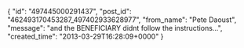  {
   "id": "497445000291437",
   "post_id": "462493170453287_497402933628977",
   "from_name": "Pete Daoust",
   "message": "and the BENEFICIARY didnt follow the instructions...",
   "created_time": "2013-03-29T16:28:09+0000"
 }
